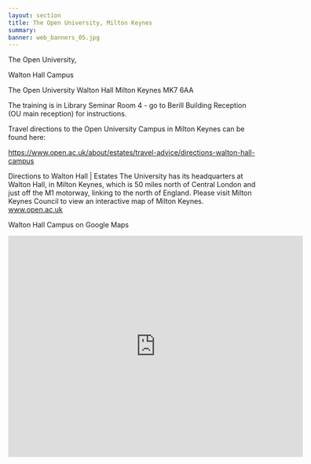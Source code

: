 ```yaml
---
layout: section
title: The Open University, Milton Keynes
summary: 
banner: web_banners_05.jpg
---
```




The Open University, 

Walton Hall Campus

The Open University
Walton Hall
Milton Keynes
MK7 6AA


The training is in Library Seminar Room 4 - go to Berill Building Reception (OU main reception) for instructions.

Travel directions to the Open University Campus in Milton Keynes can be found here:

https://www.open.ac.uk/about/estates/travel-advice/directions-walton-hall-campus
	
Directions to Walton Hall | Estates
The University has its headquarters at Walton Hall, in Milton Keynes, which is 50 miles north of Central London and just off the M1 motorway, linking to the north of England. Please visit Milton Keynes Council to view an interactive map of Milton Keynes.
www.open.ac.uk


Walton Hall Campus on Google Maps

<iframe src="https://www.google.com/maps/embed?pb=!1m18!1m12!1m3!1d4910.025373023295!2d-0.7149678717295506!3d52.02486656889359!2m3!1f0!2f0!3f0!3m2!1i1024!2i768!4f13.1!3m3!1m2!1s0x4877ab31fefdf42b%3A0xce5206bbae145451!2sMilton%20Keynes%20MK7%206AA!5e0!3m2!1sen!2suk!4v1652709808422!5m2!1sen!2suk" width="600" height="450" style="border:0;" allowfullscreen="" loading="lazy" referrerpolicy="no-referrer-when-downgrade"></iframe>









